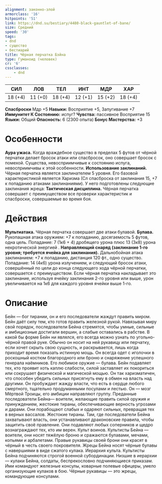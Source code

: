 ```yaml
---
alignment: законно-злой
armorclass: '16'
hitpoints: '51'
link: https://dnd.su/bestiary/4480-black-gauntlet-of-bane/
size: Средний
speed: '30'
tags:
- dnd
- существо
- бестиарий
title: Чёрная перчатка Бэйна
type: Гуманоид (человек)
cr: '6'
cssclasses:
    - dnd
---
```



| СИЛ | ЛОВ | ТЕЛ | ИНТ | МДР | ХАР |
|---|---|---|---|---|---|
| 18 (+4) | 11 (+0) | 18 (+4) | 12 (+1) | 15 (+2) | 18 (+4) |
**Спасброски** Мдр +5
**Навыки:** Восприятие +5, Запугивание +7
**Иммунитет К Состоянию:** испуг?
**Чувства:** пассивное Восприятие 15
**Языки:** Общий
**Опасность:** 6 (2300 опыта)
**Бонус Мастерства:** +3


# Особенности
**Аура ужаса.** Когда враждебное существо в пределах 5 футов от чёрной перчатки делает бросок атаки или спасбросок, оно совершает бросок с помехой. Существа, невосприимчивые к состоянию испуга, невосприимчивы к этой особенности.
**Использование заклинаний.** Чёрная перчатка является заклинателем 5 уровня. Его базовой характеристикой является Харизма (Сл спасброска от заклинания 15, +7 к попаданию атаками заклинаниями). У него подготовлены следующие заклинания жреца:
**Тактическая дисциплина.** Чёрная перчатка совершает с преимуществом все проверки характеристик и спасброски, совершаемые во время боя.


# Действия
**Мультиатака.** Чёрная перчатка совершает две атаки булавой.
**Булава.** Рукопашная атака оружием: +7 к попаданию, досягаемость 5 футов, одна цель. Попадание: 7 (1к6 + 4) дробящего урона плюс 13 (3к8) урона некротической энергией .
**Направляющий снаряд (заклинание 1-го уровня; требуется ячейка для заклинания).** Дальнобойная атака заклинанием: +7 к попаданию, дистанция 120 фт., одно существо. Попадание: 14 (4к6) урона излучением, и следующий бросок атаки, совершённый по цели до конца следующего хода чёрной перчатки, совершается с преимуществом. Если чёрная перчатка накладывает это заклинание, используя ячейку заклинания 2-го уровня или выше, урон увеличивается на 1к6 для каждого уровня ячейки выше 1-го.


# Описание
Бейн — бог тирании, он и его последователи жаждут править миром. Бейн даёт силу тем, кто готов править железной рукой. Навязывая миру свой порядок, последователи Бейна стремятся, чтобы умные, сильные и амбициозные достигали вершин, а слабые оставались в рабстве. В какой бы форме Бейн ни являлся, его всегда можно узнать по угольно-чёрной правой руке. Обычно он носит на ней рукавицу или перчатку, если хочет скрыть свою сущность, и раскрывается, лишь когда приходит время показать истинную мощь. Он всегда одет с иголочки в роскошный костюм благородного или броню и снаряжение успешного генерала наёмников. Его любимое оружие — булава. Бейн подавляет тех, кто проявит хоть каплю слабости, силой заставляет их покориться или сокрушает физической и магической мощью. Он так харизматичен, что способен убедить сильных присягнуть ему в обмен на власть над другими. Он пробуждает жажду власти, что есть в сердце любого смертного, тщательно продуманными посулами и лестью. Он — мозг Мёртвой Троицы, его амбиции направляют группу. Преданные последователи Бейна— воители, желающие править силой оружия и принуждением, жестокие тираны, обеспечивающие верность угрозами и дарами. Они порабощают слабых и одаряют сильных, превращая тех в верных вассалов. Жестокие тираны. Там, где последователи Бейна захватывают власть, они устанавливают драконовские правила, чтобы защитить своё правление. Они подавляют любых соперников и щедро вознаграждают тех, кто им верен. Культ воинов. Культисты Бейна — воители, они носят тяжёлую броню и сражаются булавами, мечами, копьями и арбалетами. Правые рукавицы своей брони они красят в чёрный в честь своего покровителя. Жрецы Бейна носят чёрные булавы с навершиями в виде сжатого кулака. Иерархия культа. Культисты Бейна подчиняются строгой военной субординации. Низшие в иерархии — кулаки Бейна, солдаты, беспрекословно подчиняющиеся приказам. Ими командуют железные консулы, коварные полевые офицеры, умело организующие кулаков в бою. Чёрные рукавицы — это жрецы, командующие консулами.